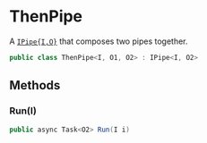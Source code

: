 # ThenPipe
A [`IPipe{I,O}`](./IPipe{I,O}.md) that composes two pipes together.

```cs
public class ThenPipe<I, O1, O2> : IPipe<I, O2>
```

## Methods
### Run(I)
```cs
public async Task<O2> Run(I i)
```

